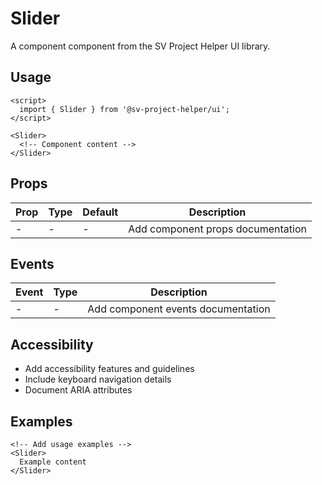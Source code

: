 # Slider

A component component from the SV Project Helper UI library.

## Usage

```svelte
<script>
  import { Slider } from '@sv-project-helper/ui';
</script>

<Slider>
  <!-- Component content -->
</Slider>
```

## Props

| Prop | Type | Default | Description |
|------|------|---------|-------------|
| - | - | - | Add component props documentation |

## Events

| Event | Type | Description |
|-------|------|-------------|
| - | - | Add component events documentation |

## Accessibility

- Add accessibility features and guidelines
- Include keyboard navigation details
- Document ARIA attributes

## Examples

```svelte
<!-- Add usage examples -->
<Slider>
  Example content
</Slider>
```